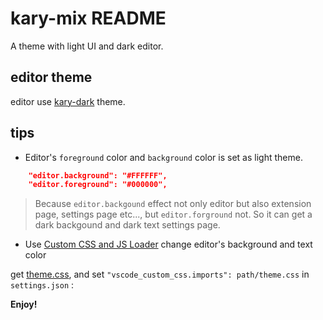 # kary-mix README

A theme with light UI and dark editor.

## editor theme

editor use [kary-dark](https://marketplace.visualstudio.com/items?itemName=karyfoundation.theme-karyfoundation-themes) theme.

## tips

* Editor's `foreground` color and `background` color is set as light theme.

```json
    "editor.background": "#FFFFFF",
    "editor.foreground": "#000000",
```

> Because `editor.backgound` effect not only editor but also extension page, settings page etc..., but `editor.forground` not.
> So it can get a dark backgound and dark text settings page.

* Use [Custom CSS and JS Loader](https://marketplace.visualstudio.com/items?itemName=be5invis.vscode-custom-css) change editor's background and text color

get [theme.css](https://raw.githubusercontent.com/transtone/vscode-theme-mix/main/Custom%20CSS%20and%20JS%20Loader/theme.css), 
and set `"vscode_custom_css.imports": path/theme.css` in `settings.json` :

**Enjoy!**

